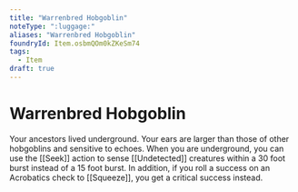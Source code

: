 ```yaml
---
title: "Warrenbred Hobgoblin"
noteType: ":luggage:"
aliases: "Warrenbred Hobgoblin"
foundryId: Item.osbmQOm0kZKeSm74
tags:
  - Item
draft: true
---
```


# Warrenbred Hobgoblin

Your ancestors lived underground. Your ears are larger than those of other hobgoblins and sensitive to echoes. When you are underground, you can use the [[Seek]] action to sense [[Undetected]] creatures within a 30 foot burst instead of a 15 foot burst. In addition, if you roll a success on an Acrobatics check to [[Squeeze]], you get a critical success instead.
